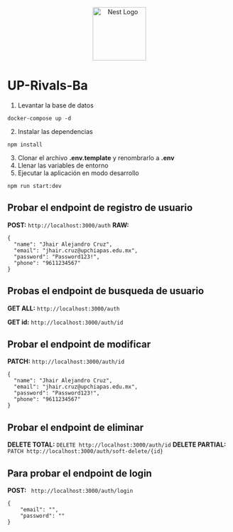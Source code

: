 <p align="center">
  <a href="http://nestjs.com/" target="blank"><img src="https://nestjs.com/img/logo-small.svg" width="120" alt="Nest Logo" /></a>
</p>

# UP-Rivals-Ba

1. Levantar la base de datos
```
docker-compose up -d
```
2. Instalar las dependencias
```
npm install
```
3. Clonar el archivo __.env.template__ y renombrarlo a __.env__
4. Llenar las variables de entorno
5. Ejecutar la aplicación en modo desarrollo
```
npm run start:dev
```

## Probar el endpoint de registro de usuario

**POST:** `http://localhost:3000/auth`
**RAW:**
```
{
  "name": "Jhair Alejandro Cruz",
  "email": "jhair.cruz@upchiapas.edu.mx",
  "password": "Password123!",
  "phone": "9611234567"
}
```

## Probas el endpoint de busqueda de usuario

**GET ALL:** `http://localhost:3000/auth`

**GET id:** `http://localhost:3000/auth/id`

## Probar el endpoint de modificar 
**PATCH:** `http://localhost:3000/auth/id`
```
{
  "name": "Jhair Alejandro Cruz",
  "email": "jhair.cruz@upchiapas.edu.mx",
  "password": "Password123!",
  "phone": "9611234567"
}
```

## Probar el endpoint de eliminar

**DELETE TOTAL:** `DELETE http://localhost:3000/auth/id`
**DELETE PARTIAL:** `PATCH http://localhost:3000/auth/soft-delete/{id}`

## Para probar el endpoint de login
**POST:** ` http://localhost:3000/auth/login`

```
{
    "email": "",
    "password": ""
}